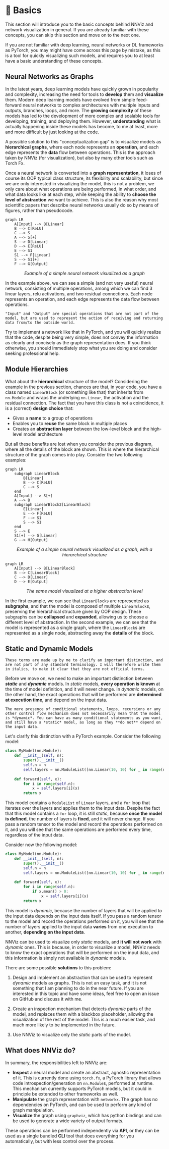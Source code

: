 # 🍎 Basics

This section will introduce you to the basic concepts behind NNViz and network visualization in general. If you are already familiar with these concepts, you can skip this section and move on to the next one. 

If you are not familiar with deep learning, neural networks or DL frameworks as PyTorch, you may might have come across this page by mistake, as this is a tool for quickly visualizing such models, and requires you to at least have a basic understanding of these concepts.

## Neural Networks as Graphs

In the latest years, deep learning models have quickly grown in popularity and complexity, increasing the need for tools to **develop** them and **visualize** them. Modern deep learning models have evolved from simple feed-forward neural networks to complex architectures with multiple inputs and outputs, branches, loops, and more. The **growing complexity** of these models has led to the development of more complex and scalable tools for developing, training, and deploying them. However, **understanding** what is actually happening inside these models has become, to me at least, more and more difficult by just looking at the code. 

A possible solution to this "conceptualization gap" is to visualize models as **hierarchical graphs**, where each node represents an **operation**, and each edge represents the **data** flow between operations. This is the approach taken by NNViz (for visualization), but also by many other tools such as Torch Fx. 

Once a neural network is converted into a **graph representation**, it loses of course its OOP typical class structure, its flexibility and scalability, but since we are only interested in visualizing the model, this is not a problem, we only care about what operations are being performed, in what order, and what data looks like at each step, while keeping the ability to **choose the level of abstraction** we want to achieve. This is also the reason why most scientific papers that describe neural networks usually do so by means of figures, rather than pseudocode.

```{md-mermaid}
graph LR
    A[Input] --> B[Linear]
    B --> C[ReLU]
    C --> S
    A --> S[+]
    S --> D[Linear]
    D --> E[ReLU]
    E --> S1
    S1 --> F[Linear]
    S --> S1[+]
    F --> G[Output]
``` 

<p align="center"><i>Example of a simple neural network visualized as a graph</i></p>

In the example above, we can see a simple (and not very useful) neural network, consisting of multiple operations, among which we can find 3 linear layers, relu activations, and two residual connections. Each node represents an operation, and each edge represents the data flow between operations.

```{Note}
"Input" and "Output" are special operations that are not part of the model, but are used to represent the action of receiving and returning data from/to the outside world. 
```

Try to implement a network like that in PyTorch, and you will quickly realize that the code, despite being very simple, does not convey the information as clearly and concisely as the graph representation does. If you think otherwise, you should immediately stop what you are doing and consider seeking professional help.

## Module Hierarchies

What about the **hierarchical** structure of the model? Considering the example in the previous section, chances are that, in your code, you have a class named `LinearBlock` (or something like that) that inherits from `nn.Module` and wraps the underlying `nn.Linear`, the activation and the residual connection. The fact that you have this class is not a coincidence, it is a (correct) **design choice** that:
- Gives a **name** to a group of operations
- Enables you to **reuse** the same block in multiple places
- Creates an **abstraction layer** between the low-level block and the high-level model architecture
  
But all these benefits are lost when you consider the previous diagram, where all the details of the block are shown. This is where the hierarchical structure of the graph comes into play. Consider the two following examples:

```{md-mermaid}
graph LR
    subgraph LinearBlock
        B[Linear]
        B --> C[ReLU]
        C --> S
    end
    A[Input] --> S[+]
    A --> B
    subgraph LinearBlock2[LinearBlock]
        E[Linear]
        E --> F[ReLU]
        F --> S1
        S --> S1
    end
    S --> E
    S1[+] --> G[Linear]
    G --> H[Output]
``` 
<p align="center"><i>Example of a simple neural network visualized as a graph, with a hierarchical structure</i></p>

```{md-mermaid}
graph LR
    A[Input] --> B[LinearBlock]
    B --> C[LinearBlock]
    C --> D[Linear]
    D --> E[Output]
```

<p align="center"><i>The same model visualized at a higher abstraction level</i></p>

In the first example, we can see that `LinearBlock`s are represented as **subgraphs**, and that the model is composed of multiple `LinearBlock`s, preserving the hierarchical structure given by OOP design. These subgraphs can be **collapsed** and **expanded**, allowing us to choose a different level of abstraction. In the second example, we can see that the model is represented as a single graph, where the `LinearBlock`s are represented as a single node, abstracting away the **details** of the block. 

## Static and Dynamic Models

```{Note}
These terms are made up by me to clarify an important distinction, and are not part of any standard terminology. I will therefore write them in italics, to make it clear that they are not official terms. 
```

Before we move on, we need to make an important distinction between ***static*** and ***dynamic*** models. In *static* models, **every operation is known** at the time of model definition, and it will never change. In *dynamic* models, on the other hand, the exact operations that will be performed are **determined at execution time**, and depend on the input data. 

```{Note}
The mere presence of conditional statements, loops, recursions or any other control flow mechanism does not necessarily mean that the model is *dynamic*. You can have as many conditional statements as you want, and still have a *static* model, as long as they **do not** depend on the input data. 
```

Let's clarify this distinction with a PyTorch example. Consider the following model:

```python
class MyModel(nn.Module):
    def __init__(self, n):
        super().__init__()
        self.n = n
        self.layers = nn.ModuleList([nn.Linear(10, 10) for _ in range(n)])
    
    def forward(self, x):
        for i in range(self.n):
            x = self.layers[i](x)
        return x
```

This model contains a `ModuleList` of `Linear` layers, and a `for` loop that iterates over the layers and applies them to the input data. Despite the fact that this model contains a `for` loop, it is still *static*, because **once the model is defined**, the number of layers is **fixed**, and it will never change. If you pass a random tensor to the model and record the operations performed on it, and you will see that the same operations are performed every time, regardless of the input data.

Consider now the following model:

```python
class MyModel(nn.Module):
    def __init__(self, n):
        super().__init__()
        self.n = n
        self.layers = nn.ModuleList([nn.Linear(10, 10) for _ in range(n)])
    
    def forward(self, x):
        for i in range(self.n):
            if x.mean() > 0:
                x = self.layers[i](x)
        return x
```

This model is *dynamic*, because the number of layers that will be applied to the input data depends on the input data itself. If you pass a random tensor to the model and record the operations performed on it, you will see that the number of layers applied to the input data **varies** from one execution to another, **depending on the input data**.

NNViz can be used to visualize only *static* models, and **it will not work** with *dynamic* ones. This is because, in order to visualize a model, NNViz needs to know the exact operations that will be performed on the input data, and this information is simply not available in *dynamic* models. 

There are some possible **solutions** to this problem:

1. Design and implement an abstraction that can be used to represent *dynamic* models as graphs. This is not an easy task, and it is not something that I am planning to do in the near future. If you are interested in this topic and have some ideas, feel free to open an issue on GitHub and discuss it with me.

2. Create an inspection mechanism that detects *dynamic* parts of the model, and replaces them with a blackbox placeholder, allowing the visualization of the rest of the model. This is a much easier task, and much more likely to be implemented in the future.

3. Use NNViz to visualize only the *static* parts of the model.

## What does NNViz do?

In summary, the responsibilities left to NNViz are:
- **Inspect** a neural model and create an abstract, agnostic representation of it. This is currently done using `torch.fx`, a PyTorch library that allows code introspection/generation on `nn.Module`s, performed at runtime. This mechanism currently supports PyTorch models, but it could in principle be extended to other frameworks as well.
- **Manipulate** the graph representation with `networkx`. The graph has no dependencies on PyTorch, and can be used to perform any kind of graph manipulation.
- **Visualize** the graph using `graphviz`, which has python bindings and can be used to generate a wide variety of output formats.

These operations can be performed independently via **API**, or they can be used as a single bundled **CLI** tool that does everything for you automatically, but with less control over the process.